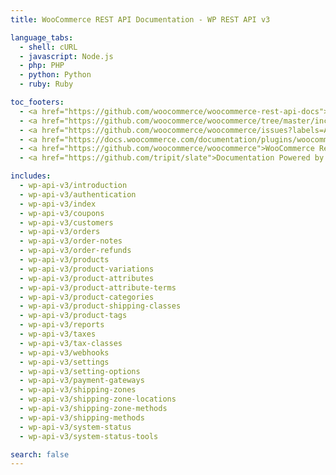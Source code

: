 ```yaml
---
title: WooCommerce REST API Documentation - WP REST API v3

language_tabs:
  - shell: cURL
  - javascript: Node.js
  - php: PHP
  - python: Python
  - ruby: Ruby

toc_footers:
  - <a href="https://github.com/woocommerce/woocommerce-rest-api-docs">Contributing to WC REST API Docs</a>
  - <a href="https://github.com/woocommerce/woocommerce/tree/master/includes/api">REST API Source on GitHub</a>
  - <a href="https://github.com/woocommerce/woocommerce/issues?labels=API&amp;page=1&amp;state=open">REST API Issues</a>
  - <a href="https://docs.woocommerce.com/documentation/plugins/woocommerce/">WooCommerce Documentation</a>
  - <a href="https://github.com/woocommerce/woocommerce">WooCommerce Repository</a>
  - <a href="https://github.com/tripit/slate">Documentation Powered by Slate</a>

includes:
  - wp-api-v3/introduction
  - wp-api-v3/authentication
  - wp-api-v3/index
  - wp-api-v3/coupons
  - wp-api-v3/customers
  - wp-api-v3/orders
  - wp-api-v3/order-notes
  - wp-api-v3/order-refunds
  - wp-api-v3/products
  - wp-api-v3/product-variations
  - wp-api-v3/product-attributes
  - wp-api-v3/product-attribute-terms
  - wp-api-v3/product-categories
  - wp-api-v3/product-shipping-classes
  - wp-api-v3/product-tags
  - wp-api-v3/reports
  - wp-api-v3/taxes
  - wp-api-v3/tax-classes
  - wp-api-v3/webhooks
  - wp-api-v3/settings
  - wp-api-v3/setting-options
  - wp-api-v3/payment-gateways
  - wp-api-v3/shipping-zones
  - wp-api-v3/shipping-zone-locations
  - wp-api-v3/shipping-zone-methods
  - wp-api-v3/shipping-methods
  - wp-api-v3/system-status
  - wp-api-v3/system-status-tools

search: false
---
```

